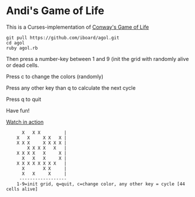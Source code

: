 Andi's Game of Life
===================

This is a Curses-implementation of
[Conway's Game of Life](http://en.wikipedia.org/wiki/Conway's_Game_of_Life)

    git pull https://github.com/iboard/agol.git
    cd agol
    ruby agol.rb

Then press a number-key between 1 and 9 (init the grid with randomly
alive or dead cells.

Press c to change the colors (randomly)

Press any other key than q to calculate the next cycle

Press q to quit

Have fun!

[Watch in action](https://plus.google.com/u/0/116071098827301487282/posts/2NrnsczFDK5)

          X   X X         |
        X   X     X X   X |
        X X X     X X X X |
            X X X X   X   |
        X X X X   X     X |
          X   X   X     X |
        X X X X X X X X   |
          X       X X     |
          X   X     X     |
         ------------------
        1-9=init grid, q=quit, c=change color, any other key = cycle [44 cells alive]
